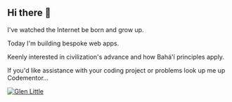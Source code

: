 ## Hi there 👋

I've watched the Internet be born and grow up. 

Today I'm building bespoke web apps. 

Keenly interested in civilization's advance and how  Bahá'í principles apply.

If you'd like assistance with your coding project or problems look up me up Codementor...

[![Glen Little](https://www.codementor.io/m-badges/glenlittle/im-a-cm-b.svg)](https://www.codementor.io/@glenlittle?refer=badge)

<!--
**glittle/glittle** is a ✨ _special_ ✨ repository because its `README.md` (this file) appears on your GitHub profile.

Here are some ideas to get you started:

- 🔭 I’m currently working on ...
- 🌱 I’m currently learning ...
- 👯 I’m looking to collaborate on ...
- 🤔 I’m looking for help with ...
- 💬 Ask me about ...
- 📫 How to reach me: ...
- 😄 Pronouns: ...
- ⚡ Fun fact: ...
-->
